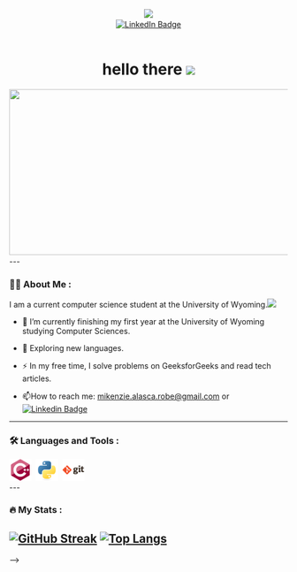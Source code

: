 

<!--
**MikenzieAlasca/MikenzieAlasca** is a ✨ _special_ ✨ repository because its `README.md` (this file) appears on your GitHub profile.

Here are some ideas to get you started:

- 🔭 I’m currently working on my bachelors of Computer Science at the University of Wyoming
- 🌱 I’m currently learning C++.
- 👯 I’m looking to collaborate on projects that will help me grow in the feild.
- 💬 Ask me about ...
- 📫 How to reach me: @..
- 😄 Pronouns: She/Her.
- ⚡ Fun fact: I love to paint and draw in my free time.
-->

<div id="header" align="center">
  <img src="https://media.giphy.com/media/NgurY1o4z080Jfoyzw/giphy.gif">
  <div id="badges">
  <a href="https://www.linkedin.com/in/mikenzie-roberts-978a91213">
    <img src="https://img.shields.io/badge/LinkedIn-blue?style=for-the-badge&logo=linkedin&logoColor=white" alt="LinkedIn Badge"/>
  </a>
</div>
  <img src="https://komarev.com/ghpvc/?username=MikenzieAlasca&style=flat-square&color=blue" alt=""/>
  <h1>
  hello there
  <img src="https://media.giphy.com/media/x2GRI1mBm4kBXv0njJ/giphy.gif" width="30px"/>
</h1>
  <div align="center">
  <img src="https://media.giphy.com/media/3o6nVbpDfXbRv7D1wA/giphy.gif" width="600" height="300"/>
  </div>
</div>
---

### :woman_technologist: About Me :
I am a current computer science student at the University of Wyoming.<img src="https://media.giphy.com/media/WUlplcMpOCEmTGBtBW/giphy.gif" width="30"> 
- :telescope: I’m currently finishing my first year at the University of Wyoming studying Computer Sciences.

- :seedling: Exploring new languages.

- :zap: In my free time, I solve problems on GeeksforGeeks and read tech articles.

- :mailbox:How to reach me: mikenzie.alasca.robe@gmail.com or [![Linkedin Badge](https://img.shields.io/badge/-Mikenzie-blue?style=flat&logo=Linkedin&logoColor=white)](https://www.linkedin.com/in/mikenzie-roberts-978a91213)

---

### :hammer_and_wrench: Languages and Tools :
<div>
  <img src="https://github.com/devicons/devicon/blob/master/icons/cplusplus/cplusplus-original.svg" title="C++" alt="Cplusplus" width="40" height="40"/>&nbsp;
  <img
src="https://github.com/devicons/devicon/blob/master/icons/python/python-original.svg" title="Python" alt="Python" width="40" height="40"/>&nbsp;
  <img src="https://github.com/devicons/devicon/blob/master/icons/git/git-original-wordmark.svg" title="Git" **alt="Git" width="40" height="40"/>
</div>
---

### :fire: My Stats :
[![GitHub Streak](https://github-readme-streak-stats.herokuapp.com/?user=MikenzieAlasca&theme=cobalt)](https://git.io/streak-stats)
[![Top Langs](https://github-readme-stats.vercel.app/api/top-langs/?username=MikenzieAlasca&layout=compact&theme=cobalt)](https://github.com/anuraghazra/github-readme-stats)
---
<!--
### :writing_hand: Blog Posts :
<!-- BLOG-POST-LIST:START -->
<!-- BLOG-POST-LIST:END -->
-->
